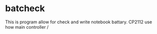 # batcheck
This is program allow for check and write notebook battary. CP2112  use  how main controller /

